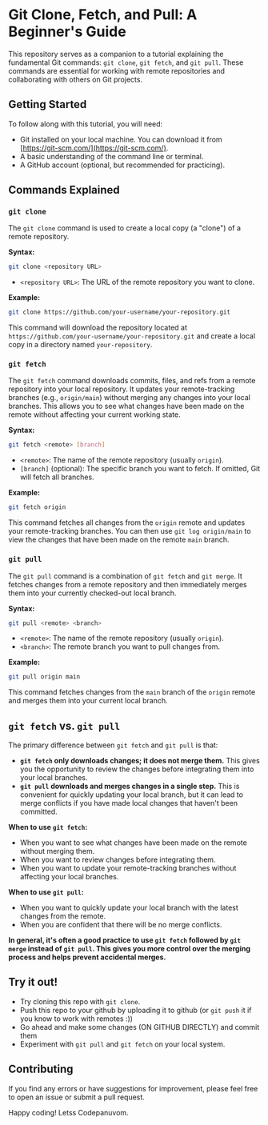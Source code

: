# Git Clone, Fetch, and Pull: A Beginner's Guide

This repository serves as a companion to a tutorial explaining the fundamental Git commands: `git clone`, `git fetch`, and `git pull`. These commands are essential for working with remote repositories and collaborating with others on Git projects.

## Getting Started

To follow along with this tutorial, you will need:

*   Git installed on your local machine. You can download it from [https://git-scm.com/](https://git-scm.com/).
*   A basic understanding of the command line or terminal.
*   A GitHub account (optional, but recommended for practicing).

## Commands Explained

### `git clone`

The `git clone` command is used to create a local copy (a "clone") of a remote repository.

**Syntax:**

```bash
git clone <repository URL> 
```

*   `<repository URL>`: The URL of the remote repository you want to clone.

**Example:**

```bash
git clone https://github.com/your-username/your-repository.git
```

This command will download the repository located at `https://github.com/your-username/your-repository.git` and create a local copy in a directory named `your-repository`.

### `git fetch`

The `git fetch` command downloads commits, files, and refs from a remote repository into your local repository. It updates your remote-tracking branches (e.g., `origin/main`) without merging any changes into your local branches. This allows you to see what changes have been made on the remote without affecting your current working state.

**Syntax:**

```bash
git fetch <remote> [branch]
```

*   `<remote>`: The name of the remote repository (usually `origin`).
*   `[branch]` (optional): The specific branch you want to fetch. If omitted, Git will fetch all branches.

**Example:**

```bash
git fetch origin
```

This command fetches all changes from the `origin` remote and updates your remote-tracking branches. You can then use `git log origin/main` to view the changes that have been made on the remote `main` branch.

### `git pull`

The `git pull` command is a combination of `git fetch` and `git merge`. It fetches changes from a remote repository and then immediately merges them into your currently checked-out local branch.

**Syntax:**

```bash
git pull <remote> <branch>
```

*   `<remote>`: The name of the remote repository (usually `origin`).
*   `<branch>`: The remote branch you want to pull changes from.

**Example:**

```bash
git pull origin main
```

This command fetches changes from the `main` branch of the `origin` remote and merges them into your current local branch.

## `git fetch` vs. `git pull`

The primary difference between `git fetch` and `git pull` is that:

*   **`git fetch` only downloads changes; it does not merge them.** This gives you the opportunity to review the changes before integrating them into your local branches.
*   **`git pull` downloads and merges changes in a single step.** This is convenient for quickly updating your local branch, but it can lead to merge conflicts if you have made local changes that haven't been committed.

**When to use `git fetch`:**

*   When you want to see what changes have been made on the remote without merging them.
*   When you want to review changes before integrating them.
*   When you want to update your remote-tracking branches without affecting your local branches.

**When to use `git pull`:**

*   When you want to quickly update your local branch with the latest changes from the remote.
*   When you are confident that there will be no merge conflicts.

**In general, it's often a good practice to use `git fetch` followed by `git merge` instead of `git pull`. This gives you more control over the merging process and helps prevent accidental merges.**

## Try it out!

* Try cloning this repo with `git clone`.
* Push this repo to your github by uploading it to github (or `git push` it if you know to work with remotes :))
* Go ahead and make some changes (ON GITHUB DIRECTLY) and commit them
* Experiment with `git pull` and `git fetch` on your local system.

## Contributing

If you find any errors or have suggestions for improvement, please feel free to open an issue or submit a pull request.

Happy coding! Letss Codepanuvom.